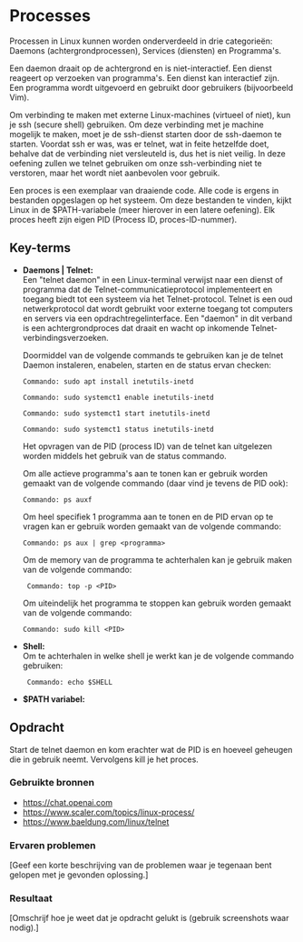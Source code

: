 # Processes
Processen in Linux kunnen worden onderverdeeld in drie categorieën: Daemons (achtergrondprocessen), Services (diensten) en Programma's.

Een daemon draait op de achtergrond en is niet-interactief. Een dienst reageert op verzoeken van programma's. Een dienst kan interactief zijn. Een programma wordt uitgevoerd en gebruikt door gebruikers (bijvoorbeeld Vim).

Om verbinding te maken met externe Linux-machines (virtueel of niet), kun je ssh (secure shell) gebruiken. Om deze verbinding met je machine mogelijk te maken, moet je de ssh-dienst starten door de ssh-daemon te starten. Voordat ssh er was, was er telnet, wat in feite hetzelfde doet, behalve dat de verbinding niet versleuteld is, dus het is niet veilig. In deze oefening zullen we telnet gebruiken om onze ssh-verbinding niet te verstoren, maar het wordt niet aanbevolen voor gebruik.

Een proces is een exemplaar van draaiende code. Alle code is ergens in bestanden opgeslagen op het systeem. Om deze bestanden te vinden, kijkt Linux in de $PATH-variabele (meer hierover in een latere oefening). Elk proces heeft zijn eigen PID (Process ID, proces-ID-nummer).

## Key-terms
* __Daemons | Telnet:__  
Een "telnet daemon" in een Linux-terminal verwijst naar een dienst of programma dat de Telnet-communicatieprotocol implementeert en toegang biedt tot een systeem via het Telnet-protocol. Telnet is een oud netwerkprotocol dat wordt gebruikt voor externe toegang tot computers en servers via een opdrachtregelinterface. Een "daemon" in dit verband is een achtergrondproces dat draait en wacht op inkomende Telnet-verbindingsverzoeken.  
  
  Doormiddel van de volgende commands te gebruiken kan je de telnet Daemon instaleren, enabelen, starten en de status ervan checken:   
    
   ```
   Commando: sudo apt install inetutils-inetd
   ```   
   ```
   Commando: sudo systemct1 enable inetutils-inetd
   ```   
   ```
   Commando: sudo systemct1 start inetutils-inetd
   ```   
   ```
   Commando: sudo systemct1 status inetutils-inetd
   ```     
   Het opvragen van de PID (process ID) van de telnet kan uitgelezen worden middels het gebruik van de status commando.  
     
     Om alle actieve programma's aan te tonen kan er gebruik worden gemaakt van de volgende commando (daar vind je tevens de PID ook):   
     ```
   Commando: ps auxf
   ```   
   Om heel specifiek 1 programma aan te tonen en de PID ervan op te vragen kan er gebruik worden gemaakt van de volgende commando:   
   ```
   Commando: ps aux | grep <programma>
   ```  
   Om de memory van de programma te achterhalen kan je gebruik maken van de volgende commando: 
  
  ```
   Commando: top -p <PID>
   ```    
   Om uiteindelijk het programma te stoppen kan gebruik worden gemaakt van de volgende commando: 

   ```
   Commando: sudo kill <PID>
   ```  

* __Shell:__  
Om te achterhalen in welke shell je werkt kan je de volgende commando gebruiken: 

  ```
   Commando: echo $SHELL
   ```  
* __$PATH variabel:__


## Opdracht  
Start de telnet daemon en kom erachter wat de PID is en hoeveel geheugen die in gebruik neemt. Vervolgens kill je het proces.   

### Gebruikte bronnen
* https://chat.openai.com   
* https://www.scaler.com/topics/linux-process/ 
* https://www.baeldung.com/linux/telnet 

### Ervaren problemen
[Geef een korte beschrijving van de problemen waar je tegenaan bent gelopen met je gevonden oplossing.]

### Resultaat
[Omschrijf hoe je weet dat je opdracht gelukt is (gebruik screenshots waar nodig).]
